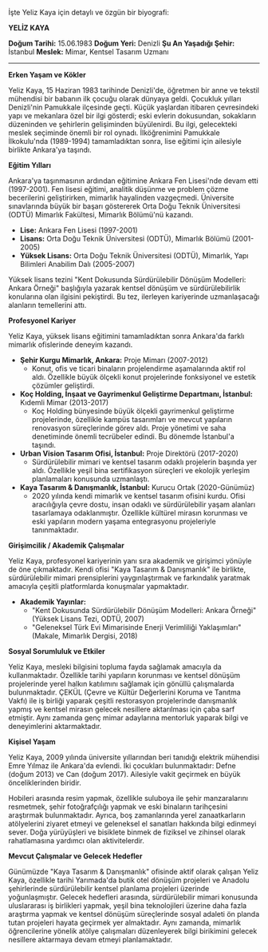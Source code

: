 İşte Yeliz Kaya için detaylı ve özgün bir biyografi:

**YELİZ KAYA**

**Doğum Tarihi:** 15.06.1983
**Doğum Yeri:** Denizli
**Şu An Yaşadığı Şehir:** İstanbul
**Meslek:** Mimar, Kentsel Tasarım Uzmanı

---

**Erken Yaşam ve Kökler**

Yeliz Kaya, 15 Haziran 1983 tarihinde Denizli'de, öğretmen bir anne ve tekstil mühendisi bir babanın ilk çocuğu olarak dünyaya geldi. Çocukluk yılları Denizli'nin Pamukkale ilçesinde geçti. Küçük yaşlardan itibaren çevresindeki yapı ve mekanlara özel bir ilgi gösterdi; eski evlerin dokusundan, sokakların düzeninden ve şehirlerin gelişiminden büyülenirdi. Bu ilgi, gelecekteki meslek seçiminde önemli bir rol oynadı. İlköğrenimini Pamukkale İlkokulu'nda (1989-1994) tamamladıktan sonra, lise eğitimi için ailesiyle birlikte Ankara'ya taşındı.

**Eğitim Yılları**

Ankara'ya taşınmasının ardından eğitimine Ankara Fen Lisesi'nde devam etti (1997-2001). Fen lisesi eğitimi, analitik düşünme ve problem çözme becerilerini geliştirirken, mimarlık hayalinden vazgeçmedi. Üniversite sınavlarında büyük bir başarı göstererek Orta Doğu Teknik Üniversitesi (ODTÜ) Mimarlık Fakültesi, Mimarlık Bölümü'nü kazandı.

*   **Lise:** Ankara Fen Lisesi (1997-2001)
*   **Lisans:** Orta Doğu Teknik Üniversitesi (ODTÜ), Mimarlık Bölümü (2001-2005)
*   **Yüksek Lisans:** Orta Doğu Teknik Üniversitesi (ODTÜ), Mimarlık, Yapı Bilimleri Anabilim Dalı (2005-2007)

Yüksek lisans tezini "Kent Dokusunda Sürdürülebilir Dönüşüm Modelleri: Ankara Örneği" başlığıyla yazarak kentsel dönüşüm ve sürdürülebilirlik konularına olan ilgisini pekiştirdi. Bu tez, ilerleyen kariyerinde uzmanlaşacağı alanların temellerini attı.

**Profesyonel Kariyer**

Yeliz Kaya, yüksek lisans eğitimini tamamladıktan sonra Ankara'da farklı mimarlık ofislerinde deneyim kazandı.

*   **Şehir Kurgu Mimarlık, Ankara:** Proje Mimarı (2007-2012)
    *   Konut, ofis ve ticari binaların projelendirme aşamalarında aktif rol aldı. Özellikle büyük ölçekli konut projelerinde fonksiyonel ve estetik çözümler geliştirdi.
*   **Koç Holding, İnşaat ve Gayrimenkul Geliştirme Departmanı, İstanbul:** Kıdemli Mimar (2013-2017)
    *   Koç Holding bünyesinde büyük ölçekli gayrimenkul geliştirme projelerinde, özellikle kampüs tasarımları ve mevcut yapıların renovasyon süreçlerinde görev aldı. Proje yönetimi ve saha denetiminde önemli tecrübeler edindi. Bu dönemde İstanbul'a taşındı.
*   **Urban Vision Tasarım Ofisi, İstanbul:** Proje Direktörü (2017-2020)
    *   Sürdürülebilir mimari ve kentsel tasarım odaklı projelerin başında yer aldı. Özellikle yeşil bina sertifikasyon süreçleri ve ekolojik yerleşim planlamaları konusunda uzmanlaştı.
*   **Kaya Tasarım & Danışmanlık, İstanbul:** Kurucu Ortak (2020-Günümüz)
    *   2020 yılında kendi mimarlık ve kentsel tasarım ofisini kurdu. Ofisi aracılığıyla çevre dostu, insan odaklı ve sürdürülebilir yaşam alanları tasarlamaya odaklanmıştır. Özellikle kültürel mirasın korunması ve eski yapıların modern yaşama entegrasyonu projeleriyle tanınmaktadır.

**Girişimcilik / Akademik Çalışmalar**

Yeliz Kaya, profesyonel kariyerinin yanı sıra akademik ve girişimci yönüyle de öne çıkmaktadır. Kendi ofisi "Kaya Tasarım & Danışmanlık" ile birlikte, sürdürülebilir mimari prensiplerini yaygınlaştırmak ve farkındalık yaratmak amacıyla çeşitli platformlarda konuşmalar yapmaktadır.

*   **Akademik Yayınlar:**
    *   "Kent Dokusunda Sürdürülebilir Dönüşüm Modelleri: Ankara Örneği" (Yüksek Lisans Tezi, ODTÜ, 2007)
    *   "Geleneksel Türk Evi Mimarisinde Enerji Verimliliği Yaklaşımları" (Makale, Mimarlık Dergisi, 2018)

**Sosyal Sorumluluk ve Etkiler**

Yeliz Kaya, mesleki bilgisini topluma fayda sağlamak amacıyla da kullanmaktadır. Özellikle tarihi yapıların korunması ve kentsel dönüşüm projelerinde yerel halkın katılımını sağlamak için gönüllü çalışmalarda bulunmaktadır. ÇEKÜL (Çevre ve Kültür Değerlerini Koruma ve Tanıtma Vakfı) ile iş birliği yaparak çeşitli restorasyon projelerinde danışmanlık yapmış ve kentsel mirasın gelecek nesillere aktarılması için çaba sarf etmiştir. Aynı zamanda genç mimar adaylarına mentorluk yaparak bilgi ve deneyimlerini aktarmaktadır.

**Kişisel Yaşam**

Yeliz Kaya, 2009 yılında üniversite yıllarından beri tanıdığı elektrik mühendisi Emre Yılmaz ile Ankara'da evlendi. İki çocukları bulunmaktadır: Defne (doğum 2013) ve Can (doğum 2017). Ailesiyle vakit geçirmek en büyük önceliklerinden biridir.

Hobileri arasında resim yapmak, özellikle suluboya ile şehir manzaralarını resmetmek, şehir fotoğrafçılığı yapmak ve eski binaların tarihçesini araştırmak bulunmaktadır. Ayrıca, boş zamanlarında yerel zanaatkarların atölyelerini ziyaret etmeyi ve geleneksel el sanatları hakkında bilgi edinmeyi sever. Doğa yürüyüşleri ve bisiklete binmek de fiziksel ve zihinsel olarak rahatlamasına yardımcı olan aktivitelerdir.

**Mevcut Çalışmalar ve Gelecek Hedefler**

Günümüzde "Kaya Tasarım & Danışmanlık" ofisinde aktif olarak çalışan Yeliz Kaya, özellikle tarihi Yarımada'da butik otel dönüşüm projeleri ve Anadolu şehirlerinde sürdürülebilir kentsel planlama projeleri üzerinde yoğunlaşmıştır. Gelecek hedefleri arasında, sürdürülebilir mimari konusunda uluslararası iş birlikleri yapmak, yeşil bina teknolojileri üzerine daha fazla araştırma yapmak ve kentsel dönüşüm süreçlerinde sosyal adaleti ön planda tutan projeleri hayata geçirmek yer almaktadır. Aynı zamanda, mimarlık öğrencilerine yönelik atölye çalışmaları düzenleyerek bilgi birikimini gelecek nesillere aktarmaya devam etmeyi planlamaktadır.